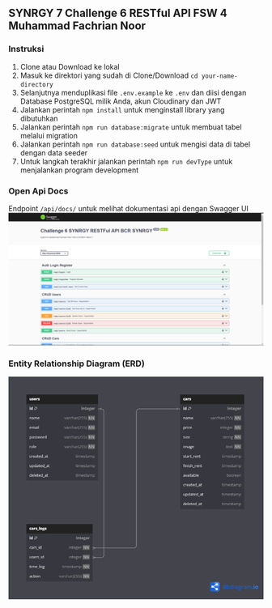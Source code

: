 ## SYNRGY 7 Challenge 6 RESTful API FSW 4 Muhammad Fachrian Noor

### Instruksi

1. Clone atau Download ke lokal
2. Masuk ke direktori yang sudah di Clone/Download `cd your-name-directory`
3. Selanjutnya menduplikasi file `.env.example` ke `.env` dan diisi dengan Database PostgreSQL milik Anda, akun Cloudinary dan JWT
4. Jalankan perintah `npm install` untuk menginstall library yang dibutuhkan
5. Jalankan perintah `npm run database:migrate` untuk membuat tabel melalui migration
6. Jalankan perintah `npm run database:seed` untuk mengisi data di tabel dengan data seeder
7. Untuk langkah terakhir jalankan perintah `npm run devType` untuk menjalankan program development


### Open Api Docs
Endpoint `/api/docs/` untuk melihat dokumentasi api dengan Swagger UI
![](./DOCS-API-SwaggerUI.png)

### Entity Relationship Diagram (ERD)
![](./ERD-Challenge-6-SYNRGY.png)
